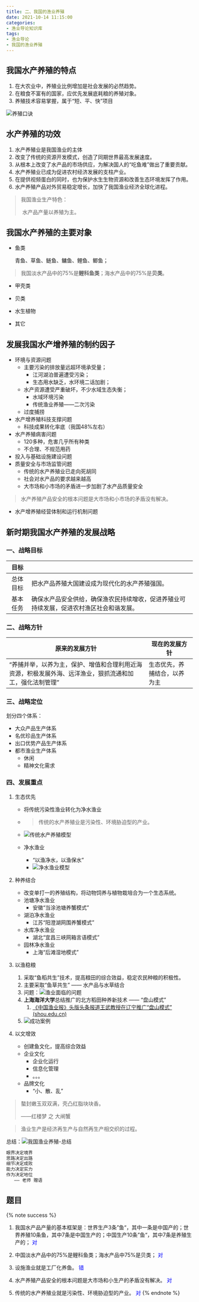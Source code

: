 ```yaml
---
title: 二、我国的渔业养殖
date: 2021-10-14 11:15:00
categories:
- 渔业导论知识库
tags:
- 渔业导论
- 我国的渔业养殖
---
```


## 我国水产养殖的特点

1. 在大农业中，养殖业比例增加是社会发展的必然趋势。
2. 在粮食不富有的国家，应优先发展底耗粮的养殖对象。
3. 养殖技术容易掌握，属于“短、平、快”项目
<!--more-->
![养殖口诀](https://i.loli.net/2021/08/26/zoT8ibFsIE2pPmA.png)

## 水产养殖的功效

1. 水产养殖业是我国渔业的主体
2. 改变了传统的资源开发模式，创造了同期世界最高发展速度。
3. 从根本上改变了水产品的市场供应，为解决国人的“吃鱼难”做出了重要贡献。
4. 水产养殖业已成为促进农村经济发展的支柱产业。
5. 在提供视频蛋白的同时，也为保护水生生物资源和改善生态环境发挥了作用。
6. 水产养殖产品对外贸易稳定增长，加快了我国渔业经济全球化进程。

> 我国渔业生产特色：
>
> ​ 水产品产量以养殖为主。

## 我国水产养殖的主要对象

- 鱼类

  青鱼、草鱼、鲢鱼、鳙鱼、鲤鱼、鲫鱼；

> 我国淡水产品中的75%是**鲤科鱼类**；海水产品中的75%是**贝类**。

- 甲壳类

- 贝类

- 水生植物

- 其它

## 发展我国水产增养殖的制约因子

- 环境与资源问题
  - 主要污染的排放量远超环境承受量；
    - 江河湖泊普遍遭受污染；
    - 生态用水缺乏，水环境二话加剧；
  - 水产资源遭受严重破坏，不少水域生态失衡；
    - 水域环境污染
    - 传统渔业养殖——二次污染
  - 过度捕捞
- 水产增养殖科技支撑问题
  - 科技成果转化率底（我国48%左右）
- 水产养殖病害问题
  - 120多种，危害几乎所有种类
  - 不合理、不规范用药
- 投入与基础设施建设问题
- 质量安全与市场监管问题
  - 传统的水产养殖业已走向死胡同
  - 社会对水产品的要求越来越高
  - 大市场和小市场的矛盾进一步加剧了水产品质量安全

> 水产养殖产品安全的根本问题是大市场和小市场的矛盾没有解决。

- 水产增养殖经营体制和运行机制问题

## 新时期我国水产养殖的发展战略

### 一、战略目标

|   目标   |                                                              |
| :------: | :----------------------------------------------------------- |
| 总体目标 | 把水产品养殖大国建设成为现代化的水产养殖强国。               |
| 基本任务 | 确保水产品安全供给，确保渔农民持续增收，促进养殖业可持续发展，促进农村渔区社会和谐发展。 |

### 二、战略方针

| 原来的发展方针                                               | 现在的发展方针               |
| ------------------------------------------------------------ | ---------------------------- |
| “养捕并举，以养为主，保护、增值和合理利用近海资源，积极发展外海、远洋渔业，狠抓流通和加工，强化法制管理” | 生态优先，养捕结合，以养为主 |

### 三、战略定位

划分四个体系：

- 大众产品生产体系
- 名优珍品生产体系
- 出口优势产品生产体系
- 都市渔业生产体系
  - 休闲
  - 精神文化需求

### 四、发展重点

1. 生态优先

   - 将传统污染性渔业转化为净水渔业

   - > 传统的水产养殖业是污染性、环境胁迫型的产业。

   - ![传统水产养殖模型](https://i.loli.net/2021/08/26/tBAxPULKEyfGmJq.png)

   - 净水渔业

     - “以渔净水，以渔保水”
     - ![净水渔业模型](https://i.loli.net/2021/08/26/LHF8Wbw5qe14sOc.png)

2. 种养结合

   - 改变单打一的养殖结构，将动物饲养与植物栽培合为一个生态系统。
   - 池塘净水渔业
     - 安徽“当涂池塘养蟹模式”
   - 湖泊净水渔业
     - 江苏“阳澄湖网围养蟹模式”
   - 水库净水渔业
     - 湖北“宜昌三峡网箱言语模式”
   - 园林净水渔业
     - 上海“后滩湿地模式”

3. 以渔稳粮

   1. 采取“鱼稻共生”技术，提高粮田的综合效益，稳定农民种粮的积极性。
   2. 主要采取“鱼草共生” —— 水产品与水草结合
   3. 问题：![渔业面临的问题](https://i.loli.net/2021/08/26/dUn3GqX98v675Ar.png)
   4. **上海海洋大学**总结推广的北方稻田种养新技术 —— “盘山模式”
      1. [《中国渔业报》头版头条报道王武教授在辽宁推广“盘山模式” (shou.edu.cn)](https://www.shou.edu.cn/2008/0927/c393a124910/page.htm)
   5. ![成功案例](https://i.loli.net/2021/08/26/U5mPQfIAKkMHVLd.png)

4. 以文增效

   - 创建鱼文化，提高综合效益
   - 企业文化
     - 企业化运行
     - 信息化管理
     - 。。。
   - 品牌文化
     - “小、散、乱”

> 螯封嫩玉双双满，壳凸红脂块块香。
>
> ——红楼梦 之 大闸蟹

> 渔业生产是经济再生产与自然再生产相交织的过程。

总结：![我国渔业养殖-总结](https://i.loli.net/2021/08/26/hjEt9bcWXlTY8QU.png)

```txt
眼界决定境界
思路决定出路
细节决定成败
能力决定实力
作为决定地位
   —— 老师 赠语
```

## 题目

{% note success %}

1. 我国水产品产量的基本框架是：世界生产3条”鱼“，其中一条是中国产的；世界养殖10条鱼，其中7条是中国生产的；中国生产10条”鱼“，其中7条是养殖生产的；
  <span style="color: blue;">对</span>

2. 中国淡水产品中的75%是鲤科鱼类；海水产品中75%是贝类；
  <span style="color: blue;">对</span>

3. 设施渔业就是工厂化养鱼。
  <span style="color: blue;">错</span>

4. 水产养殖产品安全的根本问题是大市场和小生产的矛盾没有解决。
  <span style="color: blue;">对</span>

5. 传统的水产养殖业就是污染性、环境胁迫型的产业。
  <span style="color: blue;">对</span>
{% endnote %}

